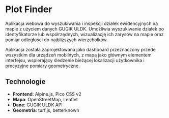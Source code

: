 # Plot Finder

Aplikacja webowa do wyszukiwania i inspekcji działek ewidencyjnych na mapie z użyciem danych GUGIK ULDK. Umożliwia wyszukiwanie działek po identyfikatorze lub współrzędnych, wizualizację ich zarysów na mapie oraz pomiar odległości do najbliższych wierzchołków.

Aplikacja została zaprojektowana jako dashboard przeznaczony przede wszystkim dla urządzeń mobilnych, z mapą jako głównym elementem interfejsu, wspierający śledzenie bieżącej lokalizacji użytkownika i precyzyjne pomiary geometryczne.

## Technologie

- **Frontend**: Alpine.js, Pico CSS v2
- **Mapa**: OpenStreetMap, Leaflet
- **Dane**: GUGIK ULDK API
- **Geometria**: turf.js, betterknown